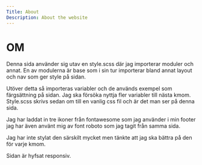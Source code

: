 ```yaml
---
Title: About
Description: About the website
---
```




OM
=========

Denna sida använder sig utav en style.scss där jag importerar moduler och annat. En av modulerna är base som i sin tur importerar bland annat layout och nav som ger style på sidan.

Utöver detta så importeras variabler och de används exempel som färgsättning på sidan. 
Jag ska försöka nyttja fler variabler till nästa kmom. Style.scss skrivs sedan om till en vanlig css fil och är det man ser på denna sida. 

Jag har laddat in tre ikoner från fontawesome som jag använder i min footer jag har även använt mig av font roboto som jag tagit från samma sida. 

Jag har inte stylat den särskilt mycket men tänkte att jag ska bättra på den för varje kmom.

Sidan är hyfsat responsiv.